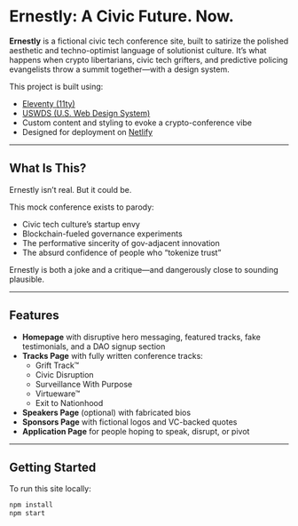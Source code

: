 # Ernestly: A Civic Future. Now.

**Ernestly** is a fictional civic tech conference site, built to satirize the polished aesthetic and techno-optimist language of solutionist culture. It’s what happens when crypto libertarians, civic tech grifters, and predictive policing evangelists throw a summit together—with a design system.

This project is built using:
- [Eleventy (11ty)](https://www.11ty.dev/)
- [USWDS (U.S. Web Design System)](https://designsystem.digital.gov/)
- Custom content and styling to evoke a crypto-conference vibe
- Designed for deployment on [Netlify](https://netlify.com)

---

## What Is This?

Ernestly isn’t real. But it could be.

This mock conference exists to parody:
- Civic tech culture’s startup envy
- Blockchain-fueled governance experiments
- The performative sincerity of gov-adjacent innovation
- The absurd confidence of people who “tokenize trust”

Ernestly is both a joke and a critique—and dangerously close to sounding plausible.

---

## Features

- **Homepage** with disruptive hero messaging, featured tracks, fake testimonials, and a DAO signup section
- **Tracks Page** with fully written conference tracks:
  - Grift Track™
  - Civic Disruption
  - Surveillance With Purpose
  - Virtueware™
  - Exit to Nationhood
- **Speakers Page** (optional) with fabricated bios
- **Sponsors Page** with fictional logos and VC-backed quotes
- **Application Page** for people hoping to speak, disrupt, or pivot

---

## Getting Started

To run this site locally:

```bash
npm install
npm start
